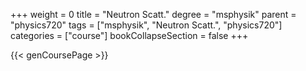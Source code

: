 +++
weight = 0
title = "Neutron Scatt."
degree = "msphysik"
parent = "physics720"
tags = ["msphysik", "Neutron Scatt.", "physics720"]
categories = ["course"]
bookCollapseSection = false
+++

{{< genCoursePage >}}

